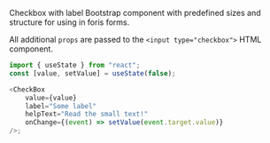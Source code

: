Checkbox with label Bootstrap component with predefined sizes and structure for
using in foris forms.

All additional `props` are passed to the `<input type="checkbox">` HTML
component.

```js
import { useState } from "react";
const [value, setValue] = useState(false);

<CheckBox
    value={value}
    label="Some label"
    helpText="Read the small text!"
    onChange={(event) => setValue(event.target.value)}
/>;
```
